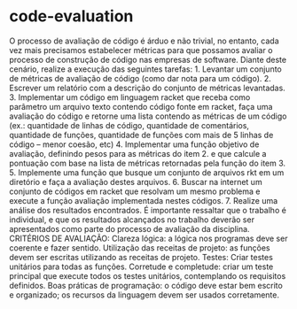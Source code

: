 # code-evaluation
O processo de avaliação de código é árduo e não trivial, no entanto, cada vez mais precisamos estabelecer métricas para que possamos avaliar o processo de construção de código nas empresas de software. Diante deste cenário, realize a execução das seguintes tarefas: 1. Levantar um conjunto de métricas de avaliação de código (como dar nota para um código). 2. Escrever um relatório com a descrição do conjunto de métricas levantadas. 3. Implementar um código em linguagem racket que receba como parâmetro um arquivo texto contendo código fonte em racket, faça uma avaliação do código e retorne uma lista contendo as métricas de um código (ex.: quantidade de linhas de código, quantidade de comentários, quantidade de funções, quantidade de funções com mais de 5 linhas de código – menor coesão, etc) 4. Implementar uma função objetivo de avaliação, definindo pesos para as métricas do item 2. e que calcule a pontuação com base na lista de métricas retornadas pela função do item 3. 5. Implemente uma função que busque um conjunto de arquivos rkt em um diretório e faça a avaliação destes arquivos. 6. Buscar na internet um conjunto de códigos em racket que resolvam um mesmo problema e execute a função avaliação implementada nestes códigos. 7. Realize uma análise dos resultados encontrados. É importante ressaltar que o trabalho é individual, e que os resultados alcançados no trabalho deverão ser apresentados como parte do processo de avaliação da disciplina.  CRITÉRIOS DE AVALIAÇÃO: Clareza lógica: a lógica nos programas deve ser coerente e fazer sentido. Utilização das receitas de projeto: as funções devem ser escritas utilizando as receitas de projeto. Testes: Criar testes unitários para todas as funções. Corretude e completude: criar um teste principal que execute todos os testes unitários, contemplando os requisitos definidos. Boas práticas de programação: o código deve estar bem escrito e organizado; os recursos da linguagem devem ser usados corretamente.
